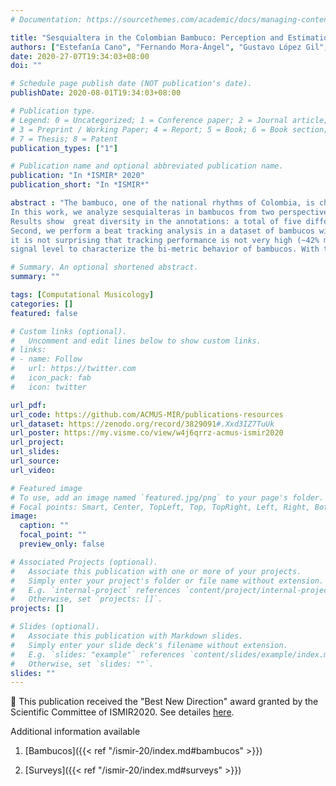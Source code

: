```yaml
---
# Documentation: https://sourcethemes.com/academic/docs/managing-content/

title: "Sesquialtera in the Colombian Bambuco: Perception and Estimation of Beat and Meter"
authors: ["Estefanía Cano", "Fernando Mora-Ángel", "Gustavo López Gil", "José R. Zapata", "Antonio Escamilla", "Juan Fernando Alzate Londoño", "Moisés Betancur Peláez"]
date: 2020-27-07T19:34:03+08:00
doi: ""

# Schedule page publish date (NOT publication's date).
publishDate: 2020-08-01T19:34:03+08:00

# Publication type.
# Legend: 0 = Uncategorized; 1 = Conference paper; 2 = Journal article;
# 3 = Preprint / Working Paper; 4 = Report; 5 = Book; 6 = Book section;
# 7 = Thesis; 8 = Patent
publication_types: ["1"]

# Publication name and optional abbreviated publication name.
publication: "In *ISMIR* 2020"
publication_short: "In *ISMIR*"

abstract : "The bambuco, one of the national rhythms of Colombia, is characterized by the presence of sesquialteras or the superposition of rhythmic elements from two meters. 
In this work, we analyze sesquialteras in bambucos from two perspectives. First, we analyze the perception of beat and meter by asking 10 Colombian musicians to perform beat annotations in a dataset of bambucos.
Results show  great diversity in the annotations: a total of five different meters or meter combinations were found in the annotations, with each bambuco in the study being annotated in at least two different meters. 
Second, we perform a beat tracking analysis in a dataset of bambucos with two state-of-the-art algorithms.  Given that the algorithms used in the analysis were designed to deal with the rhythmic regularity of a single meter,
it is not surprising that tracking performance is not very high (~42% mean F-measure). However, a deeper analysis of  the onset detection functions used for beat tracking, indicate that there is enough information on the 
signal level to characterize the bi-metric behavior of bambucos. With this in mind, we highlight possibilities for computational analysis of rhythm in bambucos"

# Summary. An optional shortened abstract.
summary: ""

tags: [Computational Musicology]
categories: []
featured: false

# Custom links (optional).
#   Uncomment and edit lines below to show custom links.
# links:
# - name: Follow
#   url: https://twitter.com
#   icon_pack: fab
#   icon: twitter

url_pdf:
url_code: https://github.com/ACMUS-MIR/publications-resources
url_dataset: https://zenodo.org/record/3829091#.Xxd3IZ7TuUk
url_poster: https://my.visme.co/view/w4j6qrrz-acmus-ismir2020 
url_project:
url_slides:
url_source:
url_video:

# Featured image
# To use, add an image named `featured.jpg/png` to your page's folder. 
# Focal points: Smart, Center, TopLeft, Top, TopRight, Left, Right, BottomLeft, Bottom, BottomRight.
image:
  caption: ""
  focal_point: ""
  preview_only: false

# Associated Projects (optional).
#   Associate this publication with one or more of your projects.
#   Simply enter your project's folder or file name without extension.
#   E.g. `internal-project` references `content/project/internal-project/index.md`.
#   Otherwise, set `projects: []`.
projects: []

# Slides (optional).
#   Associate this publication with Markdown slides.
#   Simply enter your slide deck's filename without extension.
#   E.g. `slides: "example"` references `content/slides/example/index.md`.
#   Otherwise, set `slides: ""`.
slides: ""
---
```

:loudspeaker: This publication  received the "Best New Direction" award granted by the Scientific Committee of ISMIR2020. See detailes [here](https://www.ismir2020.net/awards/).

Additional information available 

1. [Bambucos]({{< ref "/ismir-20/index.md#bambucos" >}})

2. [Surveys]({{< ref "/ismir-20/index.md#surveys" >}})




